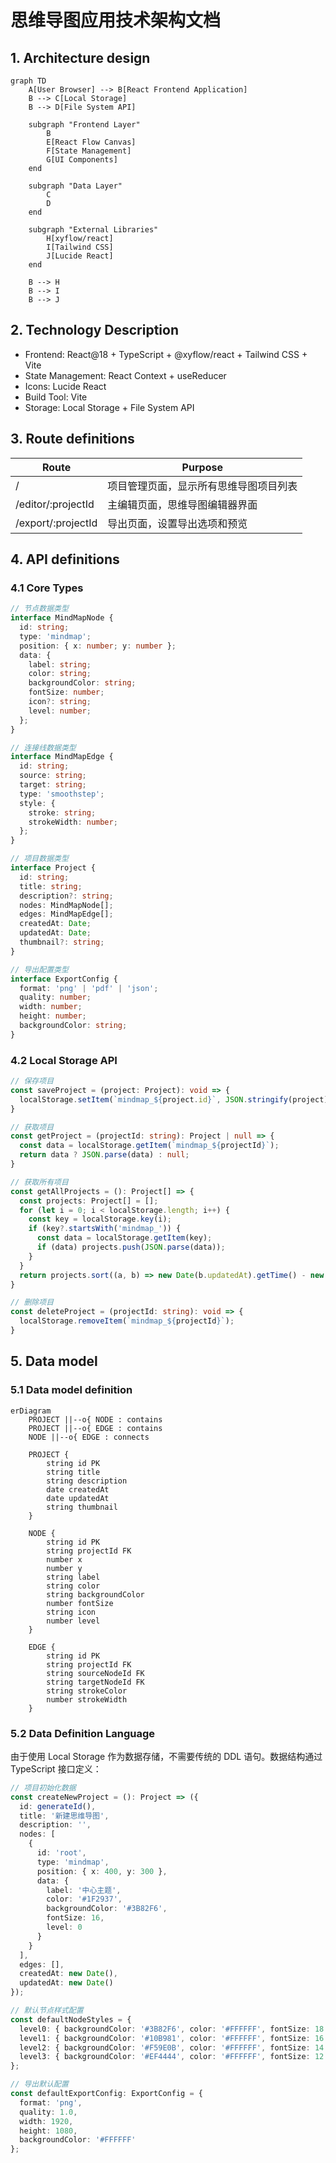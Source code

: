 # 思维导图应用技术架构文档

## 1. Architecture design

```mermaid
graph TD
    A[User Browser] --> B[React Frontend Application]
    B --> C[Local Storage]
    B --> D[File System API]

    subgraph "Frontend Layer"
        B
        E[React Flow Canvas]
        F[State Management]
        G[UI Components]
    end

    subgraph "Data Layer"
        C
        D
    end

    subgraph "External Libraries"
        H[xyflow/react]
        I[Tailwind CSS]
        J[Lucide React]
    end

    B --> H
    B --> I
    B --> J
```

## 2. Technology Description

- Frontend: React@18 + TypeScript + @xyflow/react + Tailwind CSS + Vite
- State Management: React Context + useReducer
- Icons: Lucide React
- Build Tool: Vite
- Storage: Local Storage + File System API

## 3. Route definitions

| Route | Purpose |
|-------|---------|
| / | 项目管理页面，显示所有思维导图项目列表 |
| /editor/:projectId | 主编辑页面，思维导图编辑器界面 |
| /export/:projectId | 导出页面，设置导出选项和预览 |

## 4. API definitions

### 4.1 Core Types

```typescript
// 节点数据类型
interface MindMapNode {
  id: string;
  type: 'mindmap';
  position: { x: number; y: number };
  data: {
    label: string;
    color: string;
    backgroundColor: string;
    fontSize: number;
    icon?: string;
    level: number;
  };
}

// 连接线数据类型
interface MindMapEdge {
  id: string;
  source: string;
  target: string;
  type: 'smoothstep';
  style: {
    stroke: string;
    strokeWidth: number;
  };
}

// 项目数据类型
interface Project {
  id: string;
  title: string;
  description?: string;
  nodes: MindMapNode[];
  edges: MindMapEdge[];
  createdAt: Date;
  updatedAt: Date;
  thumbnail?: string;
}

// 导出配置类型
interface ExportConfig {
  format: 'png' | 'pdf' | 'json';
  quality: number;
  width: number;
  height: number;
  backgroundColor: string;
}
```

### 4.2 Local Storage API

```typescript
// 保存项目
const saveProject = (project: Project): void => {
  localStorage.setItem(`mindmap_${project.id}`, JSON.stringify(project));
}

// 获取项目
const getProject = (projectId: string): Project | null => {
  const data = localStorage.getItem(`mindmap_${projectId}`);
  return data ? JSON.parse(data) : null;
}

// 获取所有项目
const getAllProjects = (): Project[] => {
  const projects: Project[] = [];
  for (let i = 0; i < localStorage.length; i++) {
    const key = localStorage.key(i);
    if (key?.startsWith('mindmap_')) {
      const data = localStorage.getItem(key);
      if (data) projects.push(JSON.parse(data));
    }
  }
  return projects.sort((a, b) => new Date(b.updatedAt).getTime() - new Date(a.updatedAt).getTime());
}

// 删除项目
const deleteProject = (projectId: string): void => {
  localStorage.removeItem(`mindmap_${projectId}`);
}
```

## 5. Data model

### 5.1 Data model definition

```mermaid
erDiagram
    PROJECT ||--o{ NODE : contains
    PROJECT ||--o{ EDGE : contains
    NODE ||--o{ EDGE : connects

    PROJECT {
        string id PK
        string title
        string description
        date createdAt
        date updatedAt
        string thumbnail
    }
    
    NODE {
        string id PK
        string projectId FK
        number x
        number y
        string label
        string color
        string backgroundColor
        number fontSize
        string icon
        number level
    }
    
    EDGE {
        string id PK
        string projectId FK
        string sourceNodeId FK
        string targetNodeId FK
        string strokeColor
        number strokeWidth
    }
```

### 5.2 Data Definition Language

由于使用 Local Storage 作为数据存储，不需要传统的 DDL 语句。数据结构通过 TypeScript 接口定义：

```typescript
// 项目初始化数据
const createNewProject = (): Project => ({
  id: generateId(),
  title: '新建思维导图',
  description: '',
  nodes: [
    {
      id: 'root',
      type: 'mindmap',
      position: { x: 400, y: 300 },
      data: {
        label: '中心主题',
        color: '#1F2937',
        backgroundColor: '#3B82F6',
        fontSize: 16,
        level: 0
      }
    }
  ],
  edges: [],
  createdAt: new Date(),
  updatedAt: new Date()
});

// 默认节点样式配置
const defaultNodeStyles = {
  level0: { backgroundColor: '#3B82F6', color: '#FFFFFF', fontSize: 18 },
  level1: { backgroundColor: '#10B981', color: '#FFFFFF', fontSize: 16 },
  level2: { backgroundColor: '#F59E0B', color: '#FFFFFF', fontSize: 14 },
  level3: { backgroundColor: '#EF4444', color: '#FFFFFF', fontSize: 12 }
};

// 导出默认配置
const defaultExportConfig: ExportConfig = {
  format: 'png',
  quality: 1.0,
  width: 1920,
  height: 1080,
  backgroundColor: '#FFFFFF'
};
```